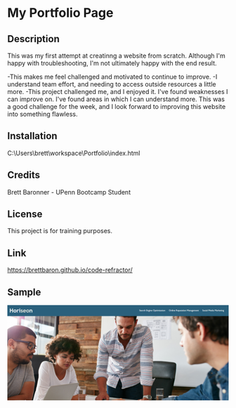 # My Portfolio Page

## Description

This was my first attempt at creatinng a website from scratch. Although I'm happy with troubleshooting, I'm not ultimately happy with the end result.

-This makes me feel challenged and motivated to continue to improve.
-I understand team effort, and needing to access outside resources a little more.
-This project challenged me, and I enjoyed it. I've found weaknesses I can improve on. I've found areas in which I can understand more. This was a good challenge for the week, and I look forward to improving this website into something flawless.

## Installation

C:\Users\brett\workspace\Portfolio\index.html

## Credits

Brett Baronner - UPenn Bootcamp Student

## License

This project is for training purposes.

## Link

 https://brettbaron.github.io/code-refractor/

 ## Sample
![alt text](assets/images/Horiseon.PNG)

